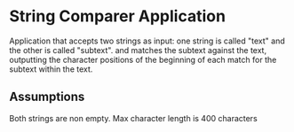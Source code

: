 # String Comparer Application

Application that accepts two strings as input: one string is called "text" and the other is called "subtext".
and matches the subtext against the text, outputting the character positions of the beginning of each match for the subtext within the text.

Assumptions
-----------

Both strings are non empty.
Max character length is 400 characters

